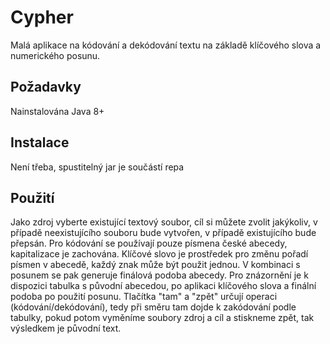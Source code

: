 # Cypher

Malá aplikace na kódování a dekódování textu na základě klíčového slova a numerického posunu.

## Požadavky

Nainstalována Java 8+

## Instalace

Není třeba, spustitelný jar je součástí repa

## Použití

Jako zdroj vyberte existující textový soubor, cíl si můžete zvolit jakýkoliv, v případě neexistujícího souboru bude vytvořen, v případě existujícího bude přepsán. Pro kódování se používají pouze písmena české abecedy, kapitalizace je zachována.
Klíčové slovo je prostředek pro změnu pořadí písmen v abecedě, každý znak může být použit jednou.
V kombinaci s posunem se pak generuje finálová podoba abecedy. Pro znázornění je k dispozici tabulka s původní abecedou, po aplikaci klíčového slova a finální podoba po použití posunu.
Tlačítka "tam" a "zpět" určují operaci (kódování/dekódování), tedy při směru tam dojde k zakódování podle tabulky, pokud potom vyměníme soubory zdroj a cíl a stiskneme zpět, tak výsledkem je původní text.
